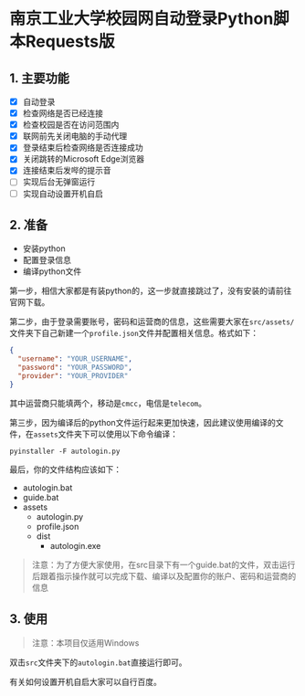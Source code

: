 # 南京工业大学校园网自动登录Python脚本Requests版

## 1. 主要功能

- [x] 自动登录
- [x] 检查网络是否已经连接
- [x] 检查校园是否在访问范围内
- [x] 联网前先关闭电脑的手动代理
- [x] 登录结束后检查网络是否连接成功
- [x] 关闭跳转的Microsoft Edge浏览器
- [x] 连接结束后发哔的提示音
- [ ] 实现后台无弹窗运行
- [ ] 实现自动设置开机自启

## 2. 准备

- 安装python
- 配置登录信息
- 编译python文件

第一步，相信大家都是有装python的，这一步就直接跳过了，没有安装的请前往官网下载。

第二步，由于登录需要账号，密码和运营商的信息，这些需要大家在`src/assets/`文件夹下自己新建一个`profile.json`文件并配置相关信息。格式如下：

```json
{
  "username": "YOUR_USERNAME",
  "password": "YOUR_PASSWORD",
  "provider": "YOUR_PROVIDER"
}
```

其中运营商只能填两个，移动是`cmcc`，电信是`telecom`。

第三步，因为编译后的python文件运行起来更加快速，因此建议使用编译的文件，在`assets`文件夹下可以使用以下命令编译：

```shell
pyinstaller -F autologin.py
```

最后，你的文件结构应该如下：

- autologin.bat
- guide.bat
- assets
  - autologin.py
  - profile.json
  - dist
    - autologin.exe

> 注意：为了方便大家使用，在src目录下有一个guide.bat的文件，双击运行后跟着指示操作就可以完成下载、编译以及配置你的账户、密码和运营商的信息

## 3. 使用

> 注意：本项目仅适用Windows

双击`src`文件夹下的`autologin.bat`直接运行即可。

有关如何设置开机自启大家可以自行百度。